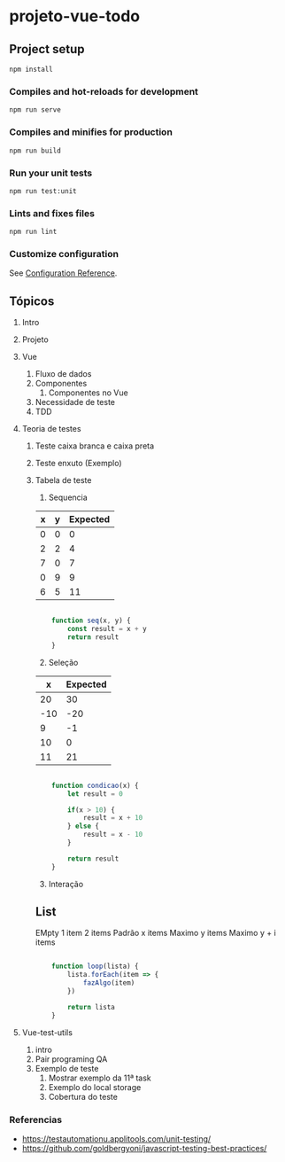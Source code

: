 # projeto-vue-todo

## Project setup
```
npm install
```

### Compiles and hot-reloads for development
```
npm run serve
```

### Compiles and minifies for production
```
npm run build
```

### Run your unit tests
```
npm run test:unit
```

### Lints and fixes files
```
npm run lint
```

### Customize configuration
See [Configuration Reference](https://cli.vuejs.org/config/).

## Tópicos
1. Intro
2. Projeto
3. Vue
    1. Fluxo de dados
    2. Componentes
        1. Componentes no Vue
    3. Necessidade de teste
    4. TDD

4. Teoria de testes
    1. Teste caixa branca e caixa preta
    2. Teste enxuto (Exemplo)
    3. Tabela de teste
        1. Sequencia

        x | y | Expected
        --|---|----------
        0 | 0 |   0
        2 | 2 |   4
        7 | 0 |   7
        0 | 9 |   9
        6 | 5 |   11

        ```javascript

            function seq(x, y) {
                const result = x + y
                return result
            }

        ```

        2. Seleção

        x  | Expected
        ---|----------
        20 |    30
        -10|   -20
        9  |   -1
        10 |    0
        11 |    21

        ```javascript

            function condicao(x) {
                let result = 0

                if(x > 10) {
                    result = x + 10
                } else {
                    result = x - 10
                }

                return result
            }

        ```

        3. Interação
        
        List
        --------------------
        EMpty
        1 item
        2 items
        Padrão x items
        Maximo y items
        Maximo y + i items

        ```javascript

            function loop(lista) {
                lista.forEach(item => {
                    fazAlgo(item)
                })

                return lista
            }

        ```


5. Vue-test-utils
    1. intro
    2. Pair programing QA
    3. Exemplo de teste
        1. Mostrar exemplo da 11ª task
        2. Exemplo do local storage
        3. Cobertura do teste

### Referencias
* https://testautomationu.applitools.com/unit-testing/
* https://github.com/goldbergyoni/javascript-testing-best-practices/